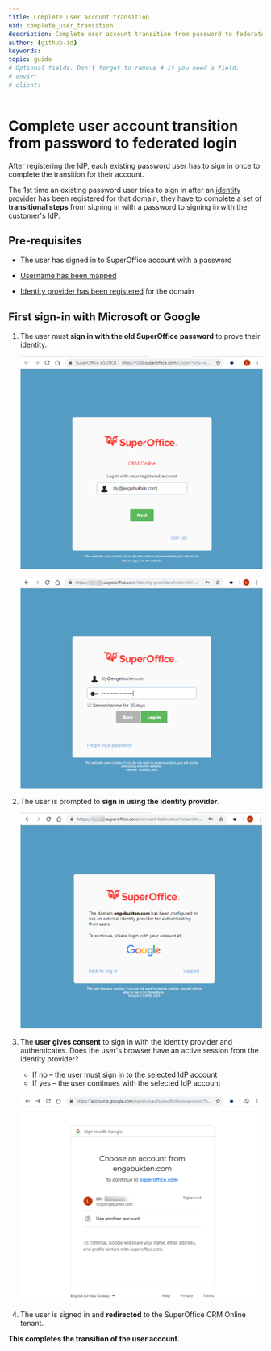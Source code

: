```yaml
---
title: Complete user account transition
uid: complete_user_transition
description: Complete user account transition from password to federated login
author: {github-id}
keywords:
topic: guide
# Optional fields. Don't forget to remove # if you need a field.
# envir:
# client:
---
```


# Complete user account transition from password to federated login

After registering the IdP, each existing password user has to sign in once to complete the transition for their account.

The 1st time an existing password user tries to sign in after an [identity provider][1] has been registered for that domain, they have to complete a set of **transitional steps** from signing in with a password to signing in with the customer's IdP.

## Pre-requisites

* The user has signed in to SuperOffice account with a password

* [Username has been mapped][2]

* [Identity provider has been registered][3] for the domain

## First sign-in with Microsoft or Google

1. The user must **sign in with the old SuperOffice password** to prove their identity.

    ![Sign in -screenshot][img1]

    ![Use the old password -screenshot][img2]

2. The user is prompted to **sign in using the identity provider**.

    ![Sign in using identity provider -screenshot][img3]

3. The **user gives consent** to sign in with the identity provider and authenticates. Does the user's browser have an active session from the identity provider?

    * If no – the user must sign in to the selected IdP account
    * If yes – the user continues with the selected IdP account

    ![Sign in with Google -screenshot][img4]

4. The user is signed in and **redirected** to the SuperOffice CRM Online tenant.

**This completes the transition of the user account.**

<!-- Referenced links -->
[1]: ../../federated-id-and-identity-providers.md
[2]: map-idp-usernames.md
[3]: register-idp.md

[img1]: media/sign-in-old.png
[img2]: media/sign-in-old-password.png
[img3]: media/authenticate-identityprovider.png
[img4]: media/sign-in-idp.png
